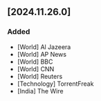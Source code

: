 ## [2024.11.26.0]

### Added

- [World] Al Jazeera
- [World] AP News
- [World] BBC
- [World] CNN
- [World] Reuters
- [Technology] TorrentFreak
- [India] The Wire